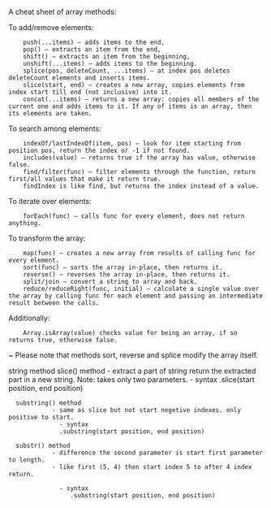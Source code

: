 A cheat sheet of array methods:

To add/remove elements:

        push(...items) – adds items to the end,
        pop() – extracts an item from the end,
        shift() – extracts an item from the beginning,
        unshift(...items) – adds items to the beginning.
        splice(pos, deleteCount, ...items) – at index pos deletes deleteCount elements and inserts items.
        slice(start, end) – creates a new array, copies elements from index start till end (not inclusive) into it.
        concat(...items) – returns a new array: copies all members of the current one and adds items to it. If any of items is an array, then its elements are taken.


To search among elements:

        indexOf/lastIndexOf(item, pos) – look for item starting from position pos, return the index or -1 if not found.
        includes(value) – returns true if the array has value, otherwise false.
        find/filter(func) – filter elements through the function, return first/all values that make it return true.
        findIndex is like find, but returns the index instead of a value.


To iterate over elements:

        forEach(func) – calls func for every element, does not return anything.


To transform the array:

        map(func) – creates a new array from results of calling func for every element.
        sort(func) – sorts the array in-place, then returns it.
        reverse() – reverses the array in-place, then returns it.
        split/join – convert a string to array and back.
        reduce/reduceRight(func, initial) – calculate a single value over the array by calling func for each element and passing an intermediate result between the calls.

        
Additionally:

        Array.isArray(value) checks value for being an array, if so returns true, otherwise false.

 ~ Please note that methods sort, reverse and splice modify the array itself.





string method
      slice() method
                - extract a part of string return the extracted part in a new string. 
                Note: takes only two parameters. 
                - syntax 
                .slice(start position, end position) 

      substring() method
                - same as slice but not start negetive indexes. only positive to start.
                  - syntax 
                  .substring(start position, end position)    

      substr() method
                - difference the second parameter is start first parameter to length. 
                - like first (5, 4) then start index 5 to after 4 index return.
                
                  - syntax 
                     .substring(start position, end position)  


